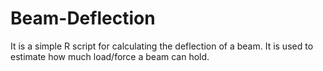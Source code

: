 # Beam-Deflection
It is a simple R script for calculating the deflection of a beam. 
It is used to estimate how much load/force a beam can hold. 
